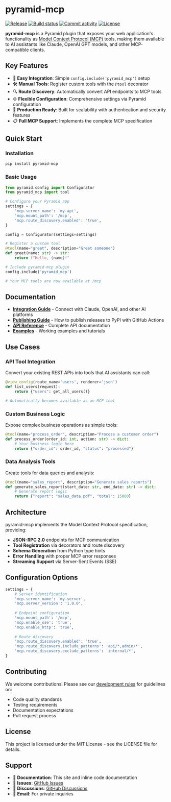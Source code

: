 # pyramid-mcp

[![Release](https://img.shields.io/github/v/release/tomas_correa/pyramid-mcp)](https://img.shields.io/github/v/release/tomas_correa/pyramid-mcp)
[![Build status](https://img.shields.io/github/actions/workflow/status/tomas_correa/pyramid-mcp/main.yml?branch=main)](https://github.com/tomas_correa/pyramid-mcp/actions/workflows/main.yml?query=branch%3Amain)
[![Commit activity](https://img.shields.io/github/commit-activity/m/tomas_correa/pyramid-mcp)](https://img.shields.io/github/commit-activity/m/tomas_correa/pyramid-mcp)
[![License](https://img.shields.io/github/license/tomas_correa/pyramid-mcp)](https://img.shields.io/github/license/tomas_correa/pyramid-mcp)

**pyramid-mcp** is a Pyramid plugin that exposes your web application's functionality as [Model Context Protocol (MCP)](https://modelcontextprotocol.io/) tools, making them available to AI assistants like Claude, OpenAI GPT models, and other MCP-compatible clients.

## Key Features

- 🔌 **Easy Integration**: Simple `config.include('pyramid_mcp')` setup
- 🛠️ **Manual Tools**: Register custom tools with the `@tool` decorator
- 🔍 **Route Discovery**: Automatically convert API endpoints to MCP tools
- ⚙️ **Flexible Configuration**: Comprehensive settings via Pyramid configuration
- 🚀 **Production Ready**: Built for scalability with authentication and security features
- 📋 **Full MCP Support**: Implements the complete MCP specification

## Quick Start

### Installation

```bash
pip install pyramid-mcp
```

### Basic Usage

```python
from pyramid.config import Configurator
from pyramid_mcp import tool

# Configure your Pyramid app
settings = {
    'mcp.server_name': 'my-api',
    'mcp.mount_path': '/mcp',
    'mcp.route_discovery.enabled': 'true',
}

config = Configurator(settings=settings)

# Register a custom tool
@tool(name="greet", description="Greet someone")
def greet(name: str) -> str:
    return f"Hello, {name}!"

# Include pyramid-mcp plugin
config.include('pyramid_mcp')

# Your MCP tools are now available at /mcp
```

## Documentation

- **[Integration Guide](integration.md)** - Connect with Claude, OpenAI, and other AI platforms
- **[Publishing Guide](publishing.md)** - How to publish releases to PyPI with GitHub Actions
- **[API Reference](modules.md)** - Complete API documentation
- **[Examples](../examples/)** - Working examples and tutorials

## Use Cases

### API Tool Integration
Convert your existing REST APIs into tools that AI assistants can call:

```python
@view_config(route_name='users', renderer='json')
def list_users(request):
    return {"users": get_all_users()}

# Automatically becomes available as an MCP tool
```

### Custom Business Logic
Expose complex business operations as simple tools:

```python
@tool(name="process_order", description="Process a customer order")
def process_order(order_id: int, action: str) -> dict:
    # Your business logic here
    return {"order_id": order_id, "status": "processed"}
```

### Data Analysis Tools
Create tools for data queries and analysis:

```python
@tool(name="sales_report", description="Generate sales reports")
def generate_sales_report(start_date: str, end_date: str) -> dict:
    # Generate report logic
    return {"report": "sales_data.pdf", "total": 15000}
```

## Architecture

pyramid-mcp implements the Model Context Protocol specification, providing:

- **JSON-RPC 2.0** endpoints for MCP communication
- **Tool Registration** via decorators and route discovery
- **Schema Generation** from Python type hints
- **Error Handling** with proper MCP error responses
- **Streaming Support** via Server-Sent Events (SSE)

## Configuration Options

```python
settings = {
    # Server identification
    'mcp.server_name': 'my-server',
    'mcp.server_version': '1.0.0',
    
    # Endpoint configuration
    'mcp.mount_path': '/mcp',
    'mcp.enable_sse': 'true',
    'mcp.enable_http': 'true',
    
    # Route discovery
    'mcp.route_discovery.enabled': 'true',
    'mcp.route_discovery.include_patterns': 'api/*,admin/*',
    'mcp.route_discovery.exclude_patterns': 'internal/*',
}
```

## Contributing

We welcome contributions! Please see our [development rules](../README.md#development) for guidelines on:

- Code quality standards
- Testing requirements
- Documentation expectations
- Pull request process

## License

This project is licensed under the MIT License - see the LICENSE file for details.

## Support

- 📖 **Documentation**: This site and inline code documentation
- 🐛 **Issues**: [GitHub Issues](https://github.com/tomas_correa/pyramid-mcp/issues)
- 💬 **Discussions**: [GitHub Discussions](https://github.com/tomas_correa/pyramid-mcp/discussions)
- 📧 **Email**: For private inquiries